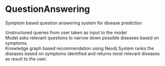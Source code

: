 # QuestionAnswering
Symptom based question answering system for disease prediction

Unstructured queries from user taken as input to the model  
Model asks relevant questions to narrow down possible diseases based on symptoms.  
Knowledge graph based recommendation using Neo4j 
System ranks the diseases based on symptoms identified and returns most relevant 
diseases as result to the user.
